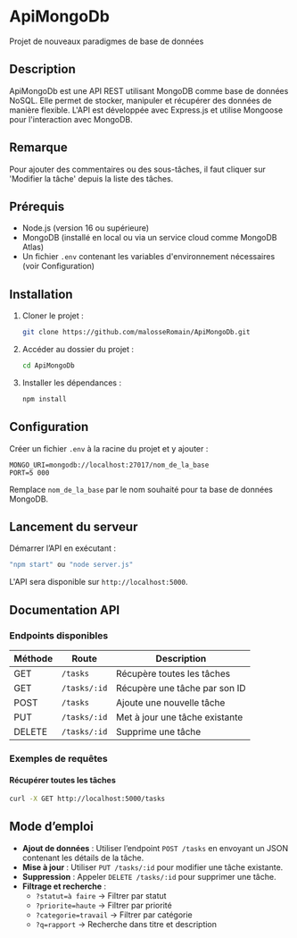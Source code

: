 # ApiMongoDb

Projet de nouveaux paradigmes de base de données

## Description

ApiMongoDb est une API REST utilisant MongoDB comme base de données NoSQL. Elle permet de stocker, manipuler et récupérer des données de manière flexible. L'API est développée avec Express.js et utilise Mongoose pour l'interaction avec MongoDB.

## Remarque

Pour ajouter des commentaires ou des sous-tâches, il faut cliquer sur 'Modifier la tâche' depuis la liste des tâches.

## Prérequis

- Node.js (version 16 ou supérieure)
- MongoDB (installé en local ou via un service cloud comme MongoDB Atlas)
- Un fichier `.env` contenant les variables d'environnement nécessaires (voir Configuration)

## Installation

1. Cloner le projet :
   ```sh
   git clone https://github.com/malosseRomain/ApiMongoDb.git
   ```
2. Accéder au dossier du projet :
   ```sh
   cd ApiMongoDb
   ```
3. Installer les dépendances :
   ```sh
   npm install
   ```

## Configuration

Créer un fichier `.env` à la racine du projet et y ajouter :

```env
MONGO_URI=mongodb://localhost:27017/nom_de_la_base
PORT=5 000
```

Remplace `nom_de_la_base` par le nom souhaité pour ta base de données MongoDB.

## Lancement du serveur

Démarrer l’API en exécutant :

```sh
"npm start" ou "node server.js"
```

L'API sera disponible sur `http://localhost:5000`.

## Documentation API

### Endpoints disponibles

| Méthode | Route        | Description                    |
| ------- | ------------ | ------------------------------ |
| GET     | `/tasks`     | Récupère toutes les tâches     |
| GET     | `/tasks/:id` | Récupère une tâche par son ID  |
| POST    | `/tasks`     | Ajoute une nouvelle tâche      |
| PUT     | `/tasks/:id` | Met à jour une tâche existante |
| DELETE  | `/tasks/:id` | Supprime une tâche             |

### Exemples de requêtes

#### Récupérer toutes les tâches

```sh
curl -X GET http://localhost:5000/tasks
```

## Mode d’emploi

- **Ajout de données** : Utiliser l’endpoint `POST /tasks` en envoyant un JSON contenant les détails de la tâche.
- **Mise à jour** : Utiliser `PUT /tasks/:id` pour modifier une tâche existante.
- **Suppression** : Appeler `DELETE /tasks/:id` pour supprimer une tâche.
- **Filtrage et recherche** :
  - `?statut=à faire` → Filtrer par statut
  - `?priorite=haute` → Filtrer par priorité
  - `?categorie=travail` → Filtrer par catégorie
  - `?q=rapport` → Recherche dans titre et description
